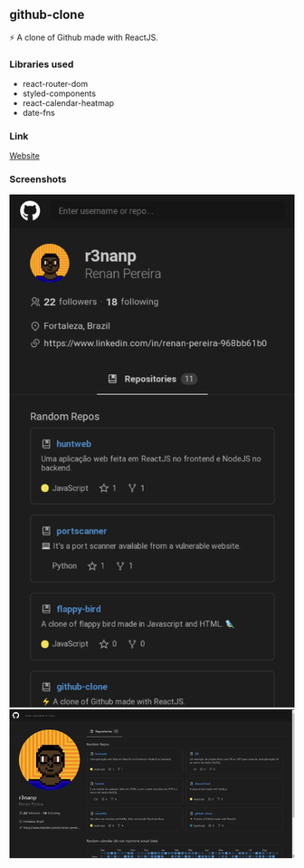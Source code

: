 ## github-clone
⚡ A clone of Github made with ReactJS.

### Libraries used
* react-router-dom
* styled-components
* react-calendar-heatmap
* date-fns

### Link
[Website](https://r3nanp-github-clone.netlify.app/)

### Screenshots
<img src="./.github/mobilescreenshot.png">

<img src="./.github/desktopscreenshot.png">